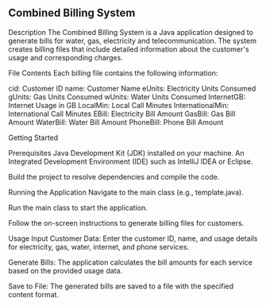 ## Combined Billing System

Description
The Combined Billing System is a Java application designed to generate bills for water, gas, electricity and telecommunication. The system creates billing files that include detailed information about the customer's usage and corresponding charges.

File Contents
Each billing file contains the following information:

cid: Customer ID
name: Customer Name
eUnits: Electricity Units Consumed
gUnits: Gas Units Consumed
wUnits: Water Units Consumed
InternetGB: Internet Usage in GB
LocalMin: Local Call Minutes
InternationalMin: International Call Minutes
EBill: Electricity Bill Amount
GasBill: Gas Bill Amount
WaterBill: Water Bill Amount
PhoneBill: Phone Bill Amount

Getting Started

Prerequisites
Java Development Kit (JDK) installed on your machine.
An Integrated Development Environment (IDE) such as IntelliJ IDEA or Eclipse.


Build the project to resolve dependencies and compile the code.

Running the Application
Navigate to the main class (e.g., template.java).

Run the main class to start the application.

Follow the on-screen instructions to generate billing files for customers.

Usage
Input Customer Data: Enter the customer ID, name, and usage details for electricity, gas, water, internet, and phone services.

Generate Bills: The application calculates the bill amounts for each service based on the provided usage data.

Save to File: The generated bills are saved to a file with the specified content format.
